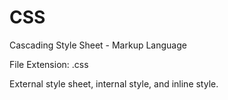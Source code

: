 # CSS
Cascading Style Sheet - Markup Language 

File Extension: .css 

External style sheet, internal style, and inline style. 
